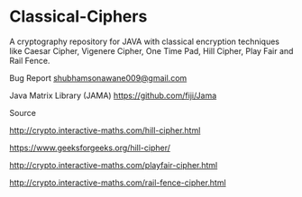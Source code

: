 # Classical-Ciphers
A cryptography repository for JAVA with classical encryption techniques like Caesar Cipher, Vigenere Cipher, One Time Pad, Hill Cipher, Play Fair and Rail Fence.

Bug Report
shubhamsonawane009@gmail.com

Java Matrix Library (JAMA)
https://github.com/fiji/Jama

Source

http://crypto.interactive-maths.com/hill-cipher.html

https://www.geeksforgeeks.org/hill-cipher/

http://crypto.interactive-maths.com/playfair-cipher.html

http://crypto.interactive-maths.com/rail-fence-cipher.html
